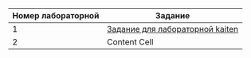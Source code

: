 | Номер лабораторной  | Задание | 
| ------------- | ------------- |
| 1  | [Задание для лабораторной kaiten](https://github.com/Chpola1/labs/blob/main/1711774742_Laboratornaya_rabota_1_Osnovy_%20(1).doc)  |
| 2  | Content Cell  |
